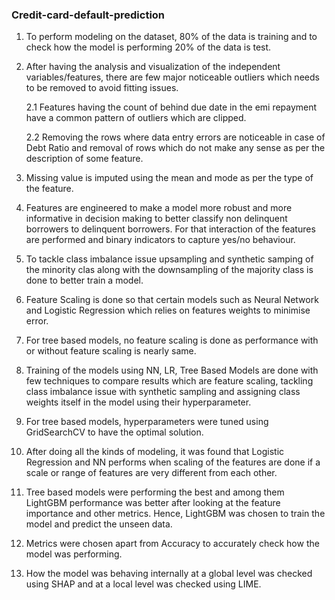 ### Credit-card-default-prediction


1. To perform modeling on the dataset, 80% of the data is training and to check how the model is performing 20% of the data is test.
2. After having the analysis and visualization of the independent variables/features, there are few major noticeable outliers which needs to be removed to avoid fitting issues.

    2.1 Features having the count of behind due date in the emi repayment have a common pattern of outliers which are clipped.
    
    2.2 Removing the rows where data entry errors are noticeable in case of Debt Ratio and removal of rows which do not make any sense as per the description of some feature.

3. Missing value is imputed using the mean and mode as per the type of the feature.

4. Features are engineered to make a model more robust and more informative in decision making to better classify non delinquent borrowers to delinquent borrowers. For that interaction of the features are performed and binary indicators to capture yes/no behaviour.

5. To tackle class imbalance issue upsampling and synthetic samping of the minority clas along with the downsampling of the majority class is done to better train a model.

6. Feature Scaling is done so that certain models such as Neural Network and Logistic Regression which relies on features weights to minimise error.

7. For tree based models, no feature scaling is done as performance with or without feature scaling is nearly same.

8. Training of the models using NN, LR, Tree Based Models are done with few techniques to compare results which are feature scaling, tackling class imbalance issue with synthetic sampling and assigning class weights itself in the model using their hyperparameter.

9. For tree based models, hyperparameters were tuned using GridSearchCV to  have the optimal solution.

10. After doing all the kinds of modeling, it was found that Logistic Regression and NN performs when scaling of the features are done if a scale or range of features are very different from each other.  

11. Tree based models were performing the best and among them LightGBM performance was better after looking at the feature importance and other metrics. Hence, LightGBM was chosen to train the model and predict the unseen data.

12. Metrics were chosen apart from Accuracy to accurately check how the model was performing. 

13. How the model was behaving internally at a global level was checked using SHAP and at a local level was checked using LIME.
